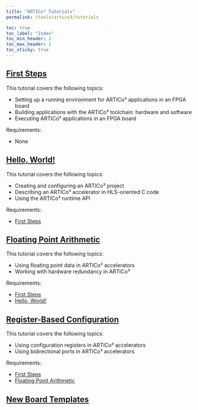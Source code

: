 ```yaml
---
title: "ARTICo³ Tutorials"
permalink: /tools/artico3/tutorials

toc: true
toc_label: "Index"
toc_min_header: 2
toc_max_header: 2
toc_sticky: true
---
```


## [First Steps](/tools/artico3/tutorials/setup)

This tutorial covers the following topics:

* Setting up a running environment for ARTICo³ applications in an FPGA board
* Building applications with the ARTICo³ toolchain: hardware and software
* Executing ARTICo³ applications in an FPGA board

Requirements:

* None


## [Hello, World!](/tools/artico3/tutorials/matmul)

This tutorial covers the following topics:

* Creating and configuring an ARTICo³ project
* Describing an ARTICo³ accelerator in HLS-oriented C code
* Using the ARTICo³ runtime API

Requirements:

* [First Steps](/tools/artico3/tutorials/setup)


## [Floating Point Arithmetic](/tools/artico3/tutorials/matmulfp)

This tutorial covers the following topics:

* Using floating point data in ARTICo³ accelerators
* Working with hardware redundancy in ARTICo³

Requirements:

* [First Steps](/tools/artico3/tutorials/setup)
* [Hello, World!](/tools/artico3/tutorials/matmul)


## [Register-Based Configuration](/tools/artico3/tutorials/regconf)

This tutorial covers the following topics:

* Using configuration registers in ARTICo³ accelerators
* Using bidirectional ports in ARTICo³ accelerators

Requirements:

* [First Steps](/tools/artico3/tutorials/setup)
* [Floating Point Arithmetic](/tools/artico3/tutorials/matmulfp)


## [New Board Templates](/tools/artico3/tutorials/newboard)
